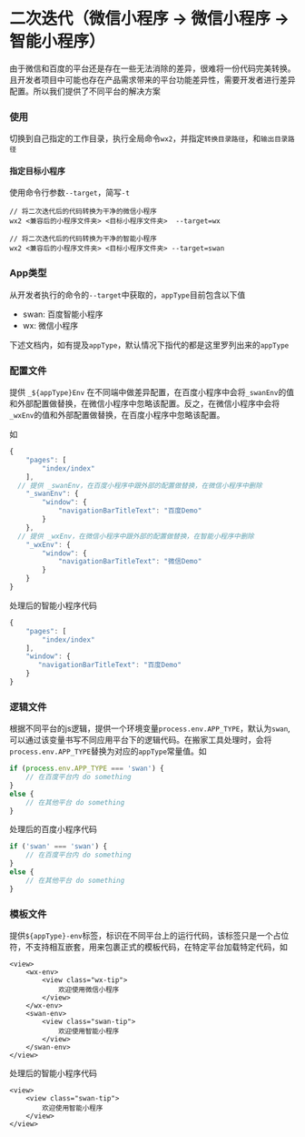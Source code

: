 # 二次迭代（微信小程序 -> 微信小程序 -> 智能小程序）

由于微信和百度的平台还是存在一些无法消除的差异，很难将一份代码完美转换。且开发者项目中可能也存在产品需求带来的平台功能差异性，需要开发者进行差异配置。所以我们提供了不同平台的解决方案

### 使用
切换到自己指定的工作目录，执行全局命令`wx2`，并指定`转换目录路径`，和`输出目录路径`

#### 指定目标小程序

使用命令行参数`--target`，简写`-t`
```
// 将二次迭代后的代码转换为干净的微信小程序
wx2 <兼容后的小程序文件夹> <目标小程序文件夹>  --target=wx

// 将二次迭代后的代码转换为干净的智能小程序
wx2 <兼容后的小程序文件夹> <目标小程序文件夹> --target=swan

```

### App类型
从开发者执行的命令的`--target`中获取的，`appType`目前包含以下值
* swan: 百度智能小程序
* wx: 微信小程序

下述文档内，如有提及`appType`，默认情况下指代的都是这里罗列出来的`appType`


### 配置文件
提供 `_${appType}Env` 在不同端中做差异配置，在百度小程序中会将`_swanEnv`的值和外部配置做替换，在微信小程序中忽略该配置。反之，在微信小程序中会将`_wxEnv`的值和外部配置做替换，在百度小程序中忽略该配置。

如
```js
{
    "pages": [
        "index/index"
    ],
  // 提供 _swanEnv，在百度小程序中跟外部的配置做替换，在微信小程序中删除
    "_swanEnv": {
        "window": {
            "navigationBarTitleText": "百度Demo"
        }
    },
  // 提供 _wxEnv，在微信小程序中跟外部的配置做替换，在智能小程序中删除
    "_wxEnv": {
        "window": {
            "navigationBarTitleText": "微信Demo"
        }
    }
}
```

处理后的智能小程序代码

```js
{
    "pages": [
        "index/index"
    ],
    "window": {
       "navigationBarTitleText": "百度Demo"
    }
}
```

### 逻辑文件

根据不同平台的js逻辑，提供一个环境变量`process.env.APP_TYPE`，默认为`swan`,可以通过该变量书写不同应用平台下的逻辑代码。在搬家工具处理时，会将`process.env.APP_TYPE`替换为对应的`appType`常量值。如

```js
if (process.env.APP_TYPE === 'swan') {
	// 在百度平台内 do something
}
else {
	// 在其他平台 do something
}
```

处理后的百度小程序代码

```js
if ('swan' === 'swan') {
    // 在百度平台内 do something
}
else {
    // 在其他平台 do something
}
```

### 模板文件

提供`${appType}-env`标签，标识在不同平台上的运行代码，该标签只是一个占位符，不支持相互嵌套，用来包裹正式的模板代码，在特定平台加载特定代码，如

```wxml
<view>
    <wx-env>
        <view class="wx-tip">
            欢迎使用微信小程序
        </view>
    </wx-env>
    <swan-env>
        <view class="swan-tip">
            欢迎使用智能小程序
        </view>
    </swan-env>
</view>
```

处理后的智能小程序代码

```swan
<view>
    <view class="swan-tip">
        欢迎使用智能小程序
    </view>
</view>
```